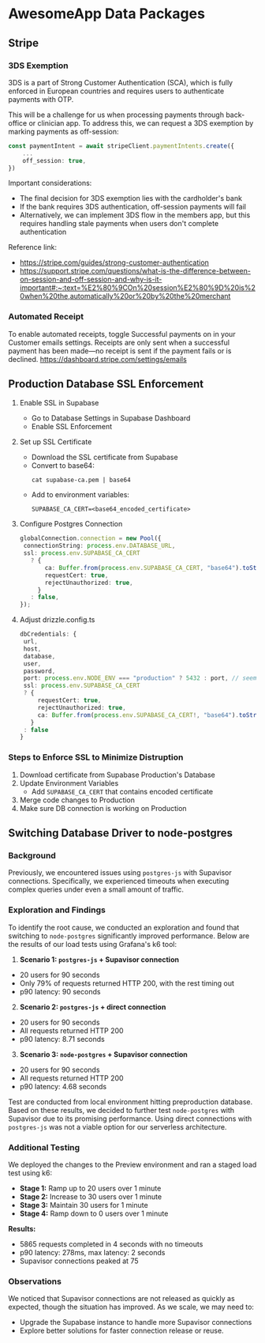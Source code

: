# AwesomeApp Data Packages

## Stripe

### 3DS Exemption

3DS is a part of Strong Customer Authentication (SCA), which is fully enforced in European countries and requires users to authenticate payments with OTP.

This will be a challenge for us when processing payments through back-office or clinician app. To address this, we can request a 3DS exemption by marking payments as off-session:

```typescript
const paymentIntent = await stripeClient.paymentIntents.create({
    ...
    off_session: true,
})
```

Important considerations:

- The final decision for 3DS exemption lies with the cardholder's bank
- If the bank requires 3DS authentication, off-session payments will fail
- Alternatively, we can implement 3DS flow in the members app, but this requires handling stale payments when users don't complete authentication

Reference link:

- https://stripe.com/guides/strong-customer-authentication
- https://support.stripe.com/questions/what-is-the-difference-between-on-session-and-off-session-and-why-is-it-important#:~:text=%E2%80%9COn%20session%E2%80%9D%20is%20when%20the,automatically%20or%20by%20the%20merchant

### Automated Receipt

To enable automated receipts, toggle Successful payments on in your Customer emails settings. Receipts are only sent when a successful payment has been made—no receipt is sent if the payment fails or is declined.
https://dashboard.stripe.com/settings/emails

## Production Database SSL Enforcement

1. Enable SSL in Supabase

   - Go to Database Settings in Supabase Dashboard
   - Enable SSL Enforcement

2. Set up SSL Certificate

   - Download the SSL certificate from Supabase
   - Convert to base64:
     ```
     cat supabase-ca.pem | base64
     ```
   - Add to environment variables:
     ```
     SUPABASE_CA_CERT=<base64_encoded_certificate>
     ```

3. Configure Postgres Connection
   ```typescript
   globalConnection.connection = new Pool({
    connectionString: process.env.DATABASE_URL,
    ssl: process.env.SUPABASE_CA_CERT
      ? {
          ca: Buffer.from(process.env.SUPABASE_CA_CERT, "base64").toString(),
          requestCert: true,
          rejectUnauthorized: true,
        }
      : false,
   });
   ```
4. Adjust drizzle.config.ts
   ```typescript
   dbCredentials: {
    url,
    host,
    database,
    user,
    password,
    port: process.env.NODE_ENV === "production" ? 5432 : port, // seems for push using the port from the database url we are using is not working for the prod instant we are using.
    ssl: process.env.SUPABASE_CA_CERT
    ? {
        requestCert: true,
        rejectUnauthorized: true,
        ca: Buffer.from(process.env.SUPABASE_CA_CERT!, "base64").toString(),
      }
    : false
   }
   ```

### Steps to Enforce SSL to Minimize Distruption

1. Download certificate from Supabase Production's Database
2. Update Environment Variables
   - Add `SUPABASE_CA_CERT` that contains encoded certificate
3. Merge code changes to Production
4. Make sure DB connection is working on Production

## Switching Database Driver to node-postgres

### Background

Previously, we encountered issues using `postgres-js` with Supavisor connections. Specifically, we experienced timeouts when executing complex queries under even a small amount of traffic.

### Exploration and Findings

To identify the root cause, we conducted an exploration and found that switching to `node-postgres` significantly improved performance. Below are the results of our load tests using Grafana's k6 tool:

1. **Scenario 1: `postgres-js` + Supavisor connection**

- 20 users for 90 seconds
- Only 79% of requests returned HTTP 200, with the rest timing out
- p90 latency: 90 seconds

2. **Scenario 2: `postgres-js` + direct connection**

- 20 users for 90 seconds
- All requests returned HTTP 200
- p90 latency: 8.71 seconds

3. **Scenario 3: `node-postgres` + Supavisor connection**

- 20 users for 90 seconds
- All requests returned HTTP 200
- p90 latency: 4.68 seconds

Test are conducted from local environment hitting preproduction database. Based on these results, we decided to further test `node-postgres` with Supavisor due to its promising performance. Using direct connections with `postgres-js` was not a viable option for our serverless architecture.

### Additional Testing

We deployed the changes to the Preview environment and ran a staged load test using k6:

- **Stage 1:** Ramp up to 20 users over 1 minute
- **Stage 2:** Increase to 30 users over 1 minute
- **Stage 3:** Maintain 30 users for 1 minute
- **Stage 4:** Ramp down to 0 users over 1 minute

**Results:**

- 5865 requests completed in 4 seconds with no timeouts
- p90 latency: 278ms, max latency: 2 seconds
- Supavisor connections peaked at 75

### Observations

We noticed that Supavisor connections are not released as quickly as expected, though the situation has improved. As we scale, we may need to:

- Upgrade the Supabase instance to handle more Supavisor connections
- Explore better solutions for faster connection release or reuse.
